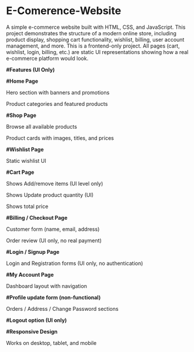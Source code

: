 # E-Comerence-Website

A simple e-commerce website built with HTML, CSS, and JavaScript.
This project demonstrates the structure of a modern online store, including product display, shopping cart functionality, wishlist, billing, user account management, and more.
This is a frontend-only project.
All pages (cart, wishlist, login, billing, etc.) are static UI representations showing how a real e-commerce platform would look.

**#Features (UI Only)**

**#Home Page**

Hero section with banners and promotions

Product categories and featured products

**#Shop Page**

Browse all available products

Product cards with images, titles, and prices

**#Wishlist Page**

Static wishlist UI

**#Cart Page**

 Shows Add/remove items (UI level only)

 Shows Update product quantity (UI)

Shows total price 

**#Billing / Checkout Page**

Customer form (name, email, address)

Order review (UI only, no real payment)

**#Login / Signup Page**

Login and Registration forms (UI only, no authentication)

**#My Account Page**

Dashboard layout with navigation

**#Profile update form (non-functional)**

Orders / Address / Change Password sections 

**#Logout option (UI only)**

**#Responsive Design**



Works on desktop, tablet, and mobile
